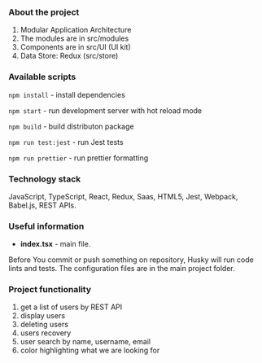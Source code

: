 ### About the project

1) Modular Application Architecture
2) The modules are in src/modules
3) Components are in src/UI (UI kit)
4) Data Store: Redux (src/store)

### Available scripts
`npm install` - install dependencies

`npm start` - run development server with hot reload mode

`npm build` - build distributon package

`npm run test:jest` - run Jest tests

`npm run prettier` - run prettier formatting

### Technology stack

JavaScript, TypeScript, React, Redux, Saas, HTML5, Jest, Webpack, Babel.js, REST APIs.

### Useful information

- **index.tsx** - main file.

Before You commit or push something on repository, Husky will run code lints and tests.
The configuration files are in the main project folder.

### Project functionality

1) get a list of users by REST API
2) display users
3) deleting users
4) users recovery
5) user search by name, username, email
6) color highlighting what we are looking for